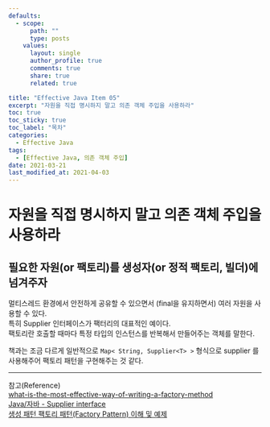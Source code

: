 ```yaml
---
defaults:
  - scope:
      path: ""
      type: posts
    values:
      layout: single
      author_profile: true
      comments: true
      share: true
      related: true

title: "Effective Java Item 05"
excerpt: "자원을 직접 명시하지 말고 의존 객체 주입을 사용하라"
toc: true
toc_sticky: true
toc_label: "목차"
categories:
  - Effective Java
tags:
  - [Effective Java, 의존 객체 주입]
date: 2021-03-21
last_modified_at: 2021-04-03
---
```


# 자원을 직접 명시하지 말고 의존 객체 주입을 사용하라

## 필요한 자원(or 팩토리)를 생성자(or 정적 팩토리, 빌더)에 넘겨주자

멀티스레드 환경에서 안전하게 공유할 수 있으면서 (final을 유지하면서) 여러 자원을 사용할 수 있다.  
특히 Supplier<T> 인터페이스가 팩터리의 대표적인 예이다.  
팩토리란 호출할 때마다 특정 타입의 인스턴스를 반복해서 만들어주는 객체를 말한다.  

책과는 조금 다르게 일반적으로 `Map< String, Supplier<T> >` 형식으로 supplier <T>를 사용해주어 
팩토리 패턴을 구현해주는 것 같다.

***
참고(Reference)  
[what-is-the-most-effective-way-of-writing-a-factory-method](https://stackoverflow.com/questions/23126207/what-is-the-most-effective-way-of-writing-a-factory-method)  
[Java/자바 - Supplier<T> interface](https://m.blog.naver.com/zzang9ha/222087025042)    
[생성 패턴 팩토리 패턴(Factory Pattern) 이해 및 예제](https://readystory.tistory.com/117)